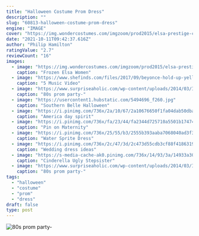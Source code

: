 ```yaml
---
title: "Halloween Costume Prom Dress"
description: ""
slug: "60813-halloween-costume-prom-dress"
engine: "IMAGE"
cover: "https://img.wondercostumes.com/imgzoom/prod2015/elsa-prestige-costume.jpg"
date: "2021-10-11T09:42:37.616Z"
author: "Philip Hamilton"
ratingValue: "2.7"
reviewCount: "16"
images:
  - image: "https://img.wondercostumes.com/imgzoom/prod2015/elsa-prestige-costume.jpg"
    caption: "Frozen Elsa Women"
  - image: "https://www.shefinds.com/files/2017/09/beyonce-hold-up-yellow-dress.jpg"
    caption: "5 Music Video"
  - image: "https://www.surpriseaholic.com/wp-content/uploads/2014/03/IMG_0315.jpg"
    caption: "80s prom party-"
  - image: "https://usercontent1.hubstatic.com/5494696_f260.jpg"
    caption: "Southern Belle Halloween"
  - image: "https://i.pinimg.com/736x/2a/10/67/2a10676650f1fa04dab50dbac40c540e--spirit-day-ideas-spirit-weeks.jpg"
    caption: "America day spirit"
  - image: "https://i.pinimg.com/736x/fa/23/44/fa2344d725710a5501b1747485e3f38a--witch-costumes-costumes-for-halloween.jpg"
    caption: "Pin on Maternity"
  - image: "https://i.pinimg.com/736x/25/55/b3/2555b393aaba7068040ad3f37f5a76f8--sprites-firefly-path-dresses.jpg"
    caption: "Water Sprite Dress"
  - image: "https://i.pinimg.com/736x/2c/47/3d/2c473d55cdb3cf88f4186319fc939082--black-lace-gown-black-lace-dresses.jpg"
    caption: "Wedding dress ideas"
  - image: "https://s-media-cache-ak0.pinimg.com/736x/14/93/3a/14933a303df34f45c05dcd4b5f5523b6.jpg"
    caption: "Cinderella Ugly Stepsister"
  - image: "https://www.surpriseaholic.com/wp-content/uploads/2014/03/IMG_9932.jpg"
    caption: "80s prom party-"
tags:
  - "halloween"
  - "costume"
  - "prom"
  - "dress"
draft: false
type: post
---
```



![80s prom party-](https://www.surpriseaholic.com/wp-content/uploads/2014/03/IMG_0315.jpg "80s prom party-")


<!--inArticleAds-->

<!--galleryOne-->


<!--inArticleAds-->

<!--galleryTwo-->


<!--galleryThree-->

